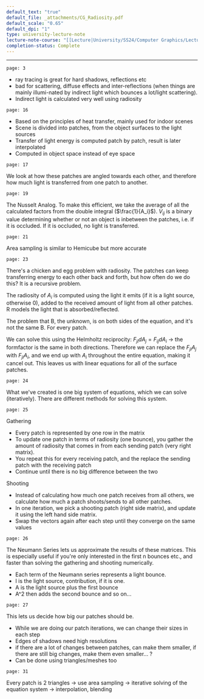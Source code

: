 ```yaml
---
default_text: "true"
default_file: _attachments/CG_Radiosity.pdf
default_scale: "0.65"
default_dpi: "1"
type: university-lecture-note
lecture-note-course: "[[Lecture|University/SS24/Computer Graphics/Lecture]]"
completion-status: Complete
---
```

---
```slide-note
page: 3
```
- ray tracing is great for hard shadows, reflections etc
- bad for scattering, diffuse effects and inter-reflections (when things are mainly illumi-nated by indirect light which bounces a lot/light scattering).
- Indirect light is calculated very well using radiosity
```slide-note
page: 16
```
- Based on the principles of heat transfer, mainly used for indoor scenes
- Scene is divided into patches, from the object surfaces to the light sources
- Transfer of light energy is computed patch by patch, result is later interpolated
- Computed in object space instead of eye space
```slide-note
page: 17
```
We look at how these patches are angled towards each other, and therefore how much light is transferred from one patch to another. 
```slide-note
page: 19
```
The Nusselt Analog.
To make this efficient, we take the average of all the calculated factors from the double integral ($\frac{1}{A_i}$). 
$V_{ij}$ is a binary value determining whether or not an object is inbetween the patches, i.e. if it is occluded. If it is occluded, no light is transferred.
```slide-note
page: 21
```
Area sampling is similar to Hemicube but more accurate
```slide-note
page: 23
```
There's a chicken and egg problem with radiosity. The patches can keep transferring energy to each other back and forth, but how often do we do this? It is a recursive problem.

The radiosity of $A_i$ is computed using the light it emits (if it is a light source, otherwise 0), added to the received amount of light from all other patches. R models the light that is absorbed/reflected.

The problem that B, the unknown, is on both sides of the equation, and it's not the same B. For every patch. 

We can solve this using the Helmholtz reciprocity: $F_{ji}dA_j=F_{ij}dA_i$ -> the formfactor is the same in both directions. Therefore we can replace the $F_{ji}A_j$ with $F_{ji}A_i$, and we end up with $A_i$ throughout the entire equation, making it cancel out. This leaves us with linear equations for all of the surface patches.
```slide-note
page: 24
```
What we've created is one big system of equations, which we can solve (iteratively).
There are different methods for solving this system.
```slide-note
page: 25
```
Gathering
- Every patch is represented by one row in the matrix
- To update one patch in terms of radiosity (one bounce), you gather the amount of radiosity that comes in from each sending patch (very right matrix).
- You repeat this for every receiving patch, and the replace the sending patch with the receiving patch
- Continue until there is no big difference between the two

Shooting
- Instead of calculating how much one patch receives from all others, we calculate how much a patch shoots/sends to all other patches.
- In one iteration, we pick a shooting patch (right side matrix), and update it using the left hand side matrix. 
- Swap the vectors again after each step until they converge on the same values
```slide-note
page: 26
```
The Neumann Series lets us approximate the results of these matrices. This is especially useful if you're only interested in the first n bounces etc., and faster than solving the gathering and shooting numerically.
- Each term of the Neumann series represents a light bounce.
- I is the light source, contribution, if it is one.
- A is the light source plus the first bounce
- A^2 then adds the second bounce and so on...
```slide-note
page: 27
```
This lets us decide how big our patches should be.
- While we are doing our patch iterations, we can change their sizes in each step
- Edges of shadows need high resolutions
- if there are a lot of changes between patches, can make them smaller, if there are still big changes, make them even smaller... ?
- Can be done using triangles/meshes too
```slide-note
page: 31
```
Every patch is 2 triangles ->  use area sampling -> iterative solving of the equation system -> interpolation, blending


